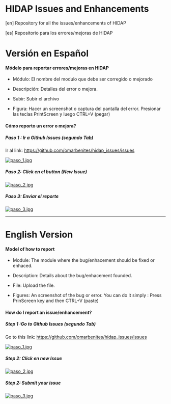 # HIDAP Issues and Enhancements

[en] Repository for all the issues/enhancements of HIDAP


[es] Repositorio para los errores/mejoras de HIDAP

# Versión en Español

#### Módelo para reportar errores/mejoras en HIDAP

- Módulo: El nombre del modulo que debe ser corregido o mejorado

- Descripción: Detalles del error o mejora.

- Subir: Subir el archivo

- Figura: Hacer un screenshot o captura del pantalla del error. Presionar las teclas PrintScreen y luego CTRL+V (pegar) 

#### Cómo reporto un error o mejora?

##### Paso 1 : Ir a Github Issues (segundo Tab)

Ir al link: https://github.com/omarbenites/hidap_issues/issues


[![paso_1.jpg](https://s27.postimg.org/ji6j5eow3/paso_1.jpg)](https://postimg.org/image/9kviccha7/)

##### Paso 2: Click en el button (New Issue)

[![paso_2.jpg](https://s13.postimg.org/qmkqeiiuv/paso_2.jpg)](https://postimg.org/image/5cx43o2k3/)


##### Paso 3: Enviar el reporte

[![paso_3.jpg](https://s18.postimg.org/5jft9uj2h/paso_3.jpg)](https://postimg.org/image/6yhdykk5h/)

---------------------------------------------------------------------------------------------------------------









# English Version


#### Model of how to report

- Module: The module where the bug/enhacement should be fixed or enhaced.

- Description: Details about the bug/enhacement founded.

- File: Upload the file. 

- Figures: An screenshot of the bug or error. You can do it simply : Press PrinScreen key and then CTRL+V (paste) 


#### How do I report an issue/enhancement?

##### Step 1 :Go to Github Issues (segundo Tab)

Go to this link:  https://github.com/omarbenites/hidap_issues/issues


[![paso_1.jpg](https://s27.postimg.org/ji6j5eow3/paso_1.jpg)](https://postimg.org/image/9kviccha7/)

##### Step 2: Click en new Issue 

[![paso_2.jpg](https://s13.postimg.org/qmkqeiiuv/paso_2.jpg)](https://postimg.org/image/5cx43o2k3/)


##### Step 2: Submit your issue

[![paso_3.jpg](https://s18.postimg.org/5jft9uj2h/paso_3.jpg)](https://postimg.org/image/6yhdykk5h/)





































